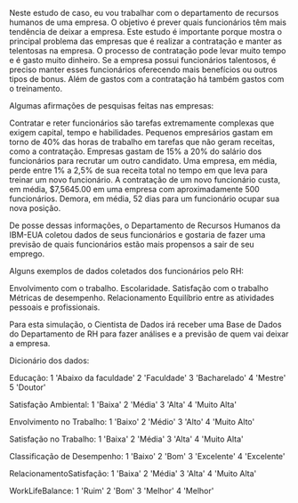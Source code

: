 Neste estudo de caso, eu vou trabalhar com o departamento de recursos humanos de uma empresa.
O objetivo é prever quais funcionários têm mais tendência de deixar a empresa. Este estudo é importante porque mostra o principal problema das 
empresas que é realizar a contratação e manter as telentosas na empresa. O processo de contratação pode levar muito tempo e é gasto muito dinheiro. 
Se a empresa possui funcionários talentosos, é preciso manter esses funcionários oferecendo mais benefícios ou outros tipos de bonus. 
Além de gastos com a contratação há também gastos com o treinamento.

Algumas afirmações de pesquisas feitas nas empresas:

Contratar e reter funcionários são tarefas extremamente complexas que exigem capital, tempo e habilidades.
Pequenos empresários gastam em torno de 40% das horas de trabalho em tarefas que não geram receitas, como a contratação.
Empresas gastam de 15% a 20% do salário dos funcionários para recrutar um outro candidato.
Uma empresa, em média, perde entre 1% a 2,5% de sua receita total no tempo em que leva para treinar um novo funcionário.
A contratação de um novo funcionário custa, em média, $7,5645.00 em uma empresa com aproximadamente 500 funcionários.
Demora, em média, 52 dias para um funcionário ocupar sua nova posição.

De posse dessas informações, o Departamento de Recursos Humanos da IBM-EUA coletou dados de seus funcionários e gostaria de fazer uma previsão 
de quais funcionários estão mais propensos a sair de seu emprego.

Alguns exemplos de dados coletados dos funcionários pelo RH:

Envolvimento com o trabalho.
Escolaridade.
Satisfação com o trabalho
Métricas de desempenho.
Relacionamento
Equilíbrio entre as atividades pessoais e profissionais.

Para esta simulação, o Cientista de Dados irá receber uma Base de Dados do Departamento de RH para fazer análises e a previsão de quem vai deixar a empresa.

Dicionário dos dados:

Educação: 1 'Abaixo da faculdade' 2 'Faculdade' 3 'Bacharelado' 4 'Mestre' 5 'Doutor'

Satisfação Ambiental: 1 'Baixa' 2 'Média' 3 'Alta' 4 'Muito Alta'

Envolvimento no Trabalho: 1 'Baixo' 2 'Médio' 3 'Alto' 4 'Muito Alto'

Satisfação no Trabalho: 1 'Baixa' 2 'Média' 3 'Alta' 4 'Muito Alta'

Classificação de Desempenho: 1 'Baixo' 2 'Bom' 3 'Excelente' 4 'Excelente'

RelacionamentoSatisfação: 1 'Baixa' 2 'Média' 3 'Alta' 4 'Muito Alta'

WorkLifeBalance: 1 'Ruim' 2 'Bom' 3 'Melhor' 4 'Melhor'


